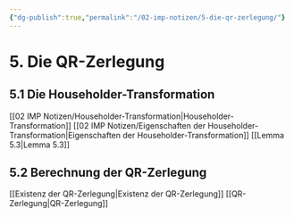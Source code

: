 ```yaml
---
{"dg-publish":true,"permalink":"/02-imp-notizen/5-die-qr-zerlegung/"}
---
```


# 5. Die QR-Zerlegung
## 5.1 Die Householder-Transformation
[[02 IMP Notizen/Householder-Transformation\|Householder-Transformation]]
[[02 IMP Notizen/Eigenschaften der Householder-Transformation\|Eigenschaften der Householder-Transformation]]
[[Lemma 5.3\|Lemma 5.3]]

## 5.2 Berechnung der QR-Zerlegung
[[Existenz der QR-Zerlegung\|Existenz der QR-Zerlegung]]
[[QR-Zerlegung\|QR-Zerlegung]]
